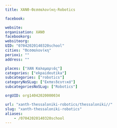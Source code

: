 ```yaml
---
title: ΧΑΝΘ-Θεσσαλονίκη-Robotics

facebook:

website:
organisation: ΧΑΝΘ
facebookorg:
websiteorg:
UID: "07042020140320school"
cities: "Θεσσαλονίκη"
perioxi: ""
address: ""

places: ["ΧΑΝ Καλαμαριάς"]
categories: ["ekpaideutika"]
subcategories: ["robotics"]
categoryNoSLug: ["Εκπαιδευτικά"]
subcategoriesNoSLug: ["Robotics"]

orgUID: org14042020000034

url: "xanth-thessaloniki-robotics/thessaloniki//"
slug: "xanth-thessaloniki-robotics"
aliases:
    - /07042020140320school
---
```





